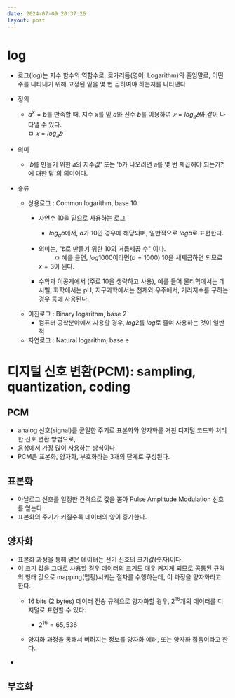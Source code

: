 ```yaml
---
date: 2024-07-09 20:37:26
layout: post
---
```



# log
- 로그(log)는 지수 함수의 역함수로, 로가리듬(영어: Logarithm)의 줄임말로, 어떤 수를 나타내기 위해 고정된 밑을 몇 번 곱하여야 하는지를 나타낸다

- 정의
  + $a^x = b$를 만족할 때, 지수 $x$를 밑 $a$와 진수 $b$를 이용하여  $𝑥 = log_𝑎 𝑏$와 같이 나타낼 수 있다.  
  ㅁ $𝑥 = log_𝑎 𝑏$  

- 의미
  + '𝑏를 만들기 위한 𝑎의 지수값' 또는 '𝑏가 나오려면 𝑎를 몇 번 제곱해야 되는가?에 대한 답'의 의미이다.

- 종류
  + 상용로그 : Common logarithm, base 10  
    - 자연수 10을 밑으로 사용하는 로그
      + $log_a b$에서, $a$가 10인 경우에 해당되며, 일반적으로 $log b$로 표현한다.
    - 의미는, "𝑏로 만들기 위한 10의 거듭제곱 수" 이다.  
&emsp; &emsp; ㅁ 예를 들면, $log 1000$이라면($b = 1000$) 10을 세제곱하면 되므로 $x = 3$이 된다.

    - 수학과 이공계에서 (주로 10을 생략하고 사용), 예를 들어 물리학에서는 데시벨, 화학에서는 pH, 지구과학에서는 천제와 우주에서, 거리지수를 구하는 경우 등에 사용된다.  
  + 이진로그 : Binary logarithm, base 2  
    - 컴퓨터 공학분야에서 사용할 경우, $log 2$를 $log$로 줄여 사용하는 것이 일반적
  + 자연로그 : Natural logarithm, base e


# 디지털 신호 변환(PCM): sampling, quantization, coding

## PCM
- analog 신호(signal)를 균일한 주기로 표본화와 양자화를 거친 디지털 코드화 처리한 신호 변환 방법으로,
- 음성에서 가장 많이 사용하는 방식이다
- PCM은 표본화, 양자화, 부호화라는 3개의 단계로 구성된다.

## 표본화
- 아날로그 신호를 일정한 간격으로 값을 뽑아 Pulse Amplitude Modulation 신호를 얻는다
- 표본화의 주기가 커질수록 데이터의 양이 증가한다.

## 양자화
- 표본화 과정을 통해 얻은 데이터는 전기 신호의 크기값(숫자)이다.
- 이 크기 값을 그대로 사용할 경우 데이터의 크기도 매우 커지게 되므로 공통된 규격의 형태 값으로 mapping(맵핑)시키는 절차를 수행하는데, 이 과정을 양자화라고 한다.
  + 16 bits (2 bytes) 데이터 전송 규격으로 양자화할 경우, $2^{16}$개의 데이터를 디지털로 표현할 수 있다.
    - $2^{16} = 65,536$

  + 양자화 과정을 통해서 버려지는 정보를 양자화 에러, 또는 양자화 잡음이라고 한다.
-
## 부호화

